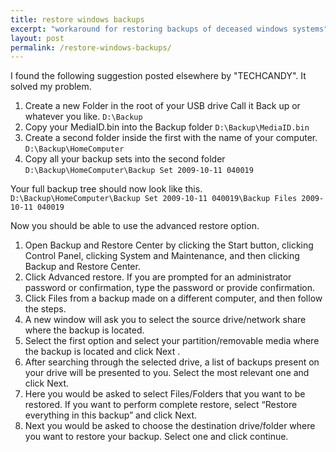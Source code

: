 ```yaml
---
title: restore windows backups
excerpt: "workaround for restoring backups of deceased windows systems"
layout: post
permalink: /restore-windows-backups/
---
```


I found the following suggestion posted elsewhere by "TECHCANDY". It solved my problem.

1. Create a new Folder in the root of your USB drive Call it Back up or whatever you like.
   `D:\Backup`
2. Copy your MediaID.bin into the Backup folder `D:\Backup\MediaID.bin`
3. Create a second folder inside the first with the name of your computer. `D:\Backup\HomeComputer`
4. Copy all your backup sets into the second folder `D:\Backup\HomeComputer\Backup Set 2009-10-11 040019`

Your full backup tree should now look like this. `D:\Backup\HomeComputer\Backup Set 2009-10-11 040019\Backup Files 2009-10-11 040019`

Now you should be able to use the advanced restore option.

1. Open Backup and Restore Center by clicking the Start button, clicking Control Panel, clicking System and Maintenance, and then clicking Backup and Restore Center.
2. Click Advanced restore. If you are prompted for an administrator password or confirmation, type the password or provide confirmation.
3. Click Files from a backup made on a different computer, and then follow the steps.
4. A new window will ask you to select the source drive/network share where the backup is located.
5. Select the first option and select your partition/removable media where the backup is located and click Next .
6. After searching through the selected drive, a list of backups present on your drive will be presented to you. Select the most relevant one and click Next.
7. Here you would be asked to select Files/Folders that you want to be restored. If you want to perform complete restore, select “Restore everything in this backup” and click Next.
8. Next you would be asked to choose the destination drive/folder where you want to restore your backup. Select one and click continue.
